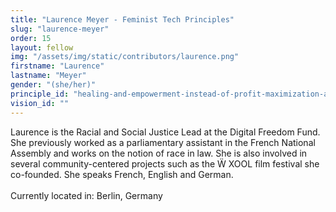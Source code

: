```yaml
---
title: "Laurence Meyer - Feminist Tech Principles"
slug: "laurence-meyer"
order: 15
layout: fellow
img: "/assets/img/static/contributors/laurence.png"
firstname: "Laurence"
lastname: "Meyer"
gender: "(she/her)"
principle_id: "healing-and-empowerment-instead-of-profit-maximization-and-tech-solutionism"
vision_id: ""
---
```


Laurence is the Racial and Social Justice Lead at the Digital Freedom Fund. She previously worked as a parliamentary assistant in the French National Assembly and works on the notion of race in law. She is also involved in several community-centered projects such as the Ẅ  XOOL film festival she co-founded. She speaks French, English and German.<br>
<br>
Currently located in: Berlin, Germany


